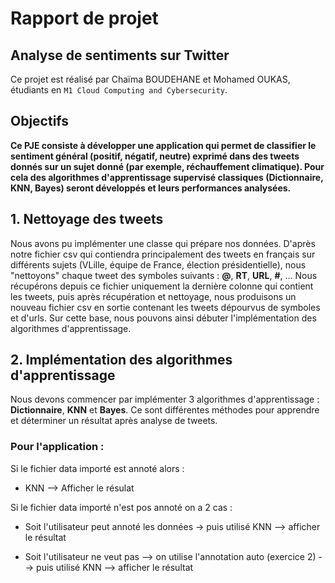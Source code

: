 # Rapport de projet  

## Analyse de sentiments sur Twitter  

Ce projet est réalisé par Chaïma BOUDEHANE et Mohamed OUKAS, étudiants en `M1 Cloud Computing and Cybersecurity`.  


## Objectifs  

**Ce PJE consiste à développer une application qui permet de classifier le sentiment général (positif, négatif, neutre) exprimé dans des tweets donnés sur un sujet donné (par exemple, réchauffement climatique). Pour cela des algorithmes d'apprentissage supervisé classiques (Dictionnaire, KNN, Bayes) seront développés et leurs performances analysées.**  


## 1. Nettoyage des tweets  

Nous avons pu implémenter une classe qui prépare nos données. D'après notre fichier csv qui contiendra principalement des tweets en français sur différents 
sujets (VLille, équipe de France, élection présidentielle), nous "nettoyons" chaque tweet des symboles suivants : **@**, **RT**, **URL**, **#**, ...
Nous récupérons depuis ce fichier uniquement la dernière colonne qui contient les tweets, puis après récupération et nettoyage, nous produisons un nouveau fichier csv en sortie contenant
les tweets dépourvus de symboles et d'urls. 
Sur cette base, nous pouvons ainsi débuter l'implémentation des algorithmes d'apprentissage.  


## 2. Implémentation des algorithmes d'apprentissage  

Nous devons commencer par implémenter 3 algorithmes d'apprentissage : **Dictionnaire**, **KNN** et **Bayes**. Ce sont différentes méthodes pour apprendre et déterminer un résultat après analyse de tweets.  







### Pour l'application : 


Si le fichier data importé est annoté alors :

 - KNN --> Afficher le résulat


Si le fichier data importé n'est pos annoté  on a 2 cas : 


 - Soit l'utilisateur peut annoté les données -> puis utilisé KNN --> afficher le résultat

 - Soit l'utilisateur ne veut pas --> on utilise l'annotation auto (exercice 2) --> puis utilisé KNN --> afficher le résultat